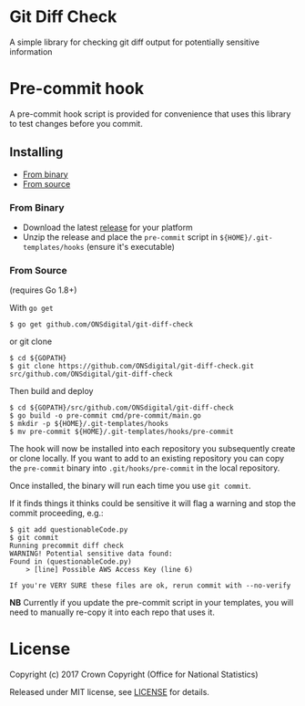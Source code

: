Git Diff Check
==============

A simple library for checking git diff output for potentially sensitive information

Pre-commit hook
===============

A pre-commit hook script is provided for convenience that uses this library
to test changes before you commit.

## Installing

- [From binary](#from-binary)
- [From source](#from-source)

### From Binary

- Download the latest [release](https://github.com/ONSdigital/git-diff-check/releases) for your platform
- Unzip the release and place the `pre-commit` script in `${HOME}/.git-templates/hooks` (ensure it's executable)


### From Source

(requires Go 1.8+)

With `go get`

```shell
$ go get github.com/ONSdigital/git-diff-check
```

or git clone

```shell
$ cd ${GOPATH}
$ git clone https://github.com/ONSdigital/git-diff-check.git src/github.com/ONSdigital/git-diff-check
```

Then build and deploy

```shell
$ cd ${GOPATH}/src/github.com/ONSdigital/git-diff-check
$ go build -o pre-commit cmd/pre-commit/main.go
$ mkdir -p ${HOME}/.git-templates/hooks
$ mv pre-commit ${HOME}/.git-templates/hooks/pre-commit
```

The hook will now be installed into each repository you subsequently create or
clone locally. If you want to add to an existing repository you can copy the 
`pre-commit` binary into `.git/hooks/pre-commit` in the local repository.

Once installed, the binary will run each time you use `git commit`.

If it finds things it thinks could be sensitive it will flag a warning and stop
the commit proceeding, e.g.:

```shell
$ git add questionableCode.py
$ git commit
Running precommit diff check
WARNING! Potential sensitive data found:
Found in (questionableCode.py)
	> [line] Possible AWS Access Key (line 6)

If you're VERY SURE these files are ok, rerun commit with --no-verify
```

**NB** Currently if you update the pre-commit script in your templates, you will
need to manually re-copy it into each repo that uses it.

License
=======

Copyright (c) 2017 Crown Copyright (Office for National Statistics)

Released under MIT license, see [LICENSE](LICENSE) for details.
